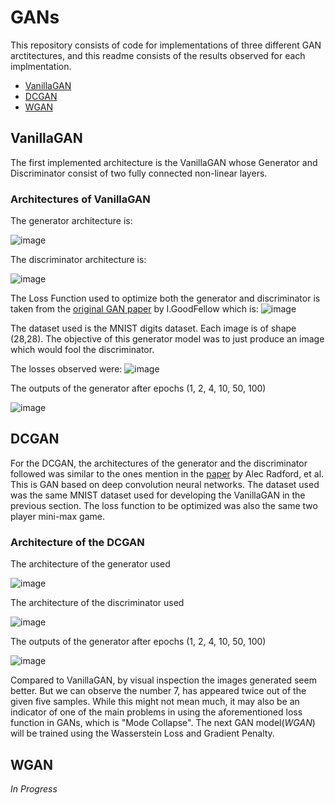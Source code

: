 # GANs

This repository consists of code for implementations of three different GAN arctitectures, and this readme consists of the results observed for each implmentation.
* [VanillaGAN](##VanillaGAN)
* [DCGAN](##DCGAN)
* [WGAN](##WGAN)

## VanillaGAN

The first implemented architecture is the VanillaGAN whose Generator and Discriminator consist of two fully connected non-linear layers.

### Architectures of VanillaGAN

The generator architecture is:

![image](https://github.com/psvkaushik/GANs/assets/86014345/748168dd-93e0-4d63-acd9-b7798f74bcbc)

The discriminator architecture is:

![image](https://github.com/psvkaushik/GANs/assets/86014345/7f1337c5-44d4-4104-aac9-8c98cbc89fcb)

The Loss Function used to optimize both the generator and discriminator is taken from the [original GAN paper](https://arxiv.org/pdf/1406.2661.pdf) by I.GoodFellow which is: ![image](https://github.com/psvkaushik/GANs/assets/86014345/19e4f266-b643-45a2-a753-9cf946030541)

The dataset used is the MNIST digits dataset. Each image is of shape (28,28). The objective of this generator model was to just produce an image which would fool the discriminator.

The losses observed were:
![image](https://github.com/psvkaushik/GANs/assets/86014345/16b5c202-d468-434e-b386-05559a5187c0)

The outputs of the generator after epochs  (1, 2, 4, 10, 50, 100)

![image](https://github.com/psvkaushik/GANs/assets/86014345/cbe8001f-e202-4fb5-be17-dfc7bf400a12)



## DCGAN

For the DCGAN, the architectures of the generator and the discriminator followed was similar to the ones mention in the [paper](https://arxiv.org/pdf/1511.06434v2.pdf) by Alec Radford, et al. This is GAN based on deep convolution neural networks. The dataset used was the same MNIST dataset used for developing the VanillaGAN in the previous section. The loss function to be optimized was also the same two player mini-max game.

### Architecture of the DCGAN

The architecture of the generator used

![image](https://github.com/psvkaushik/GANs/assets/86014345/e78fd65f-ae43-4aa0-81bb-0bf144d8085b)

The architecture of the discriminator used 

![image](https://github.com/psvkaushik/GANs/assets/86014345/cbb8994b-5a13-45d5-9c52-681e094c551c)

The outputs of the generator after epochs  (1, 2, 4, 10, 50, 100)

![image](https://github.com/psvkaushik/GANs/assets/86014345/ac0adc6b-455d-4d83-a391-45cf3779216d)

Compared to VanillaGAN, by visual inspection the images generated seem better. But we can observe the number 7, has appeared twice out of the given five samples. While this might not mean much, it may also be an indicator of one of the main problems in using the aforementioned loss function in GANs, which is "Mode Collapse". 
The next GAN model(*WGAN*) will be trained using the Wasserstein Loss and Gradient Penalty.

## WGAN
*In Progress*




